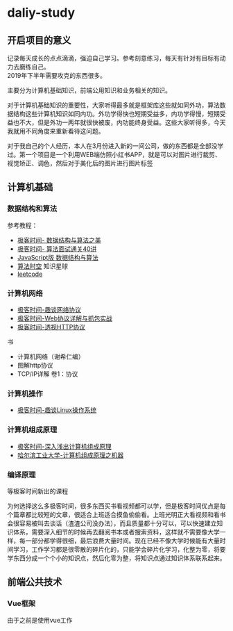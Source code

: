 # daliy-study

## 开启项目的意义
记录每天成长的点点滴滴，强迫自己学习。参考刻意练习，每天有针对有目标有动力去磨练自己。  
2019年下半年需要攻克的东西很多。

主要分为计算机基础知识，前端公用知识和业务相关的知识。

对于计算机基础知识的重要性，大家听得最多就是框架库这些就如同外功，算法数据结构这些计算机知识如同内功。外功学得快也短期受益多，内功学得慢，短期受益也不大，但是外功一两年就很快被废，内功能终身受益。这些大家听得多，今天我就用不同角度来重新看待这问题。

对于我自己的个人经历，本人在3月份进入新的一间公司，做的东西都是全部没学过。第一个项目是一个利用WEB端仿照小红书APP，就是可以对图片进行裁剪、视觉矫正、调色，然后对于美化后的图片进行图片标签

## 计算机基础
### 数据结构和算法
参考教程： 
- [极客时间- 数据结构与算法之美](https://time.geekbang.org/column/intro/126) 
- [极客时间- 算法面试通关40讲](https://time.geekbang.org/course/intro/130)
- [JavaScript版 数据结构与算法](https://coding.imooc.com/class/315.html)
- [算法时空](https://weibo.com/ALGOL60) 知识星球
- [leetcode](https://leetcode.com/)

### 计算机网络
- [极客时间-趣谈网络协议](https://time.geekbang.org/column/intro/85)
- [极客时间-Web协议详解与抓包实战](https://time.geekbang.org/course/intro/175)
- [极客时间-透视HTTP协议](https://time.geekbang.org/column/intro/189)

书
- 计算机网络（谢希仁编）
- 图解http协议
- TCP/IP详解 卷1：协议

### 计算机操作
- [极客时间-趣谈Linux操作系统](https://time.geekbang.org/column/intro/164)

### 计算机组成原理
- [极客时间-深入浅出计算机组成原理](https://time.geekbang.org/column/article/91793)
- [哈尔滨工业大学-计算机组成原理之机器](https://mooc.study.163.com/course/1000002002?tid=2001531005#/info)

### 编译原理
等极客时间新出的课程

为何选择这么多极客时间，很多东西买书看视频都可以学，但是极客时间优点是每个篇章都比较短的文章，很适合上班适合摸鱼偷偷看。上班光明正大看视频和看书会很容易被叫去谈话（渣渣公司没办法），而且质量都十分可以，可以快速建立知识体系，需要深入细节的时候再去翻阅书本或者搜索资料，这样就不需要像大学一样，每一部分都学得很细，最后浪费大量时间。现在已经不像大学时候能有大量时间学习，工作学习都是很零散的碎片化的，只能学会碎片化学习，化整为零，将要学东西分成一个个小的知识点，然后化零为整，将知识点通过知识体系联系起来。


## 前端公共技术
### Vue框架
由于之前是使用vue工作
